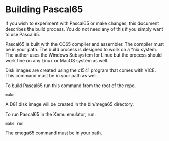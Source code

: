 # Building Pascal65

If you wish to experiment with Pascal65 or make changes, this document
describes the build process. You do not need any of this if you simply
want to use Pascal65.

Pascal65 is built with the CC65 compiler and assembler. The compiler
must be in your path. The build process is designed to work on a *nix
system. The author uses the Windows Subsystem for Linux but the process
should work fine on any Linux or MacOS system as well.

Disk images are created using the c1541 program that comes with VICE.
This command must be in your path as well.

To build Pascal65 run this command from the root of the repo.

```
make
```

A D81 disk image will be created in the bin/mega65 directory.

To run Pascal65 in the Xemu emulator, run:

```
make run
```

The xmega65 command must be in your path.
